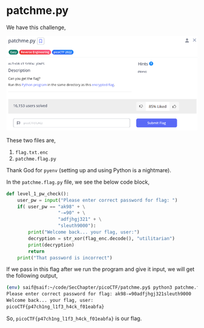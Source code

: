 # patchme.py

We have this challenge,

![patchme.py](image.png)

These two files are,

1. `flag.txt.enc`
2. `patchme.flag.py`

Thank God for `pyenv` (setting up and using Python is a nightmare).

In the `patchme.flag.py` file, we see the below code block,

```python
def level_1_pw_check():
    user_pw = input("Please enter correct password for flag: ")
    if( user_pw == "ak98" + \
                   "-=90" + \
                   "adfjhgj321" + \
                   "sleuth9000"):
        print("Welcome back... your flag, user:")
        decryption = str_xor(flag_enc.decode(), "utilitarian")
        print(decryption)
        return
    print("That password is incorrect")
```

If we pass in this flag after we run the program and give it input, we will get the following output,

```sh
(env) saif@saif:~/code/SecChapter/picoCTF/patchme.py$ python3 patchme.flag.py 
Please enter correct password for flag: ak98-=90adfjhgj321sleuth9000
Welcome back... your flag, user:
picoCTF{p47ch1ng_l1f3_h4ck_f01eabfa}
```

So, `picoCTF{p47ch1ng_l1f3_h4ck_f01eabfa}` is our flag.
